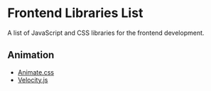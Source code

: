 # Frontend Libraries List
A list of JavaScript and CSS libraries for the frontend development.

## Animation
- [Animate.css](https://daneden.github.io/animate.css/)
- [Velocity.js](http://velocityjs.org/)
